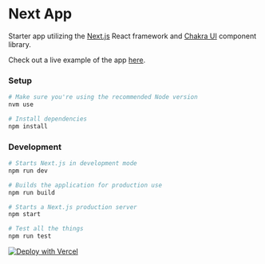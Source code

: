 # Next App

Starter app utilizing the [Next.js](https://nextjs.org/) React framework and [Chakra UI](https://chakra-ui.com/) component library.

Check out a live example of the app [here](https://next-app.seth.now.sh).

### Setup

```bash
# Make sure you're using the recommended Node version
nvm use

# Install dependencies
npm install
```

### Development

```bash
# Starts Next.js in development mode
npm run dev

# Builds the application for production use
npm run build

# Starts a Next.js production server
npm start

# Test all the things
npm run test
```

[![Deploy with Vercel](https://vercel.com/button)](https://vercel.com/new/project?template=https://github.com/zeit/now-examples/tree/master/nextjs)
